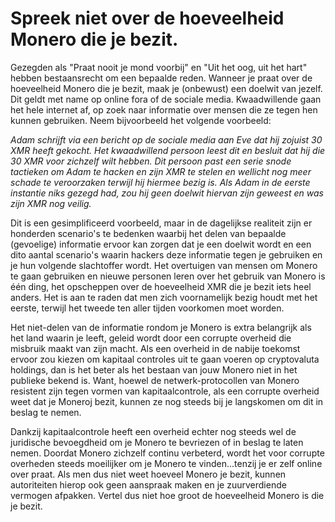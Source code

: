 # Spreek niet over de hoeveelheid Monero die je bezit.

Gezegden als "Praat nooit je mond voorbij" en "Uit het oog, uit het hart" hebben bestaansrecht om een bepaalde reden. Wanneer je praat over de hoeveelheid Monero die je bezit, maak je (onbewust) een doelwit van jezelf. Dit geldt met name op online fora of de sociale media. Kwaadwillende gaan het hele internet af, op zoek naar informatie over mensen die ze tegen hen kunnen gebruiken. 
Neem bijvoorbeeld het volgende voorbeeld:

_Adam schrijft via een bericht op de sociale media aan Eve dat hij zojuist 30 XMR heeft gekocht. Het kwaadwillend persoon leest dit en besluit dat hij die 30 XMR voor zichzelf wilt hebben. Dit persoon past een serie snode tactieken om Adam te hacken en zijn XMR te stelen en wellicht nog meer schade te veroorzaken terwijl hij hiermee bezig is. Als Adam in de eerste instantie niks gezegd had, zou hij geen doelwit hiervan zijn geweest en was zijn XMR nog veilig._

Dit is een gesimplificeerd voorbeeld, maar in de dagelijkse realiteit zijn er honderden scenario's te bedenken waarbij het delen van bepaalde (gevoelige) informatie ervoor kan zorgen dat je een doelwit wordt en een dito aantal scenario's waarin hackers deze informatie tegen je gebruiken en je hun volgende slachtoffer wordt. Het overtuigen van mensen om Monero te gaan gebruiken en nieuwe personen leren over het gebruik van Monero is één ding, het opscheppen over de hoeveelheid XMR die je bezit iets heel anders. 
Het is aan te raden dat men zich voornamelijk bezig houdt met het eerste, terwijl het tweede ten aller tijden voorkomen moet worden. 

Het niet-delen van de informatie rondom je Monero is extra belangrijk als het land waarin je leeft, geleid wordt door een corrupte overheid die misbruik maakt van zijn macht. Als een overheid in de nabije toekomst ervoor zou kiezen om kapitaal controles uit te gaan voeren op cryptovaluta holdings, dan is het beter als het bestaan van jouw Monero niet in het publieke bekend is. Want, hoewel de netwerk-protocollen van Monero resistent zijn tegen vormen van kapitaalcontrole, als een corrupte overheid weet dat je Moneroj bezit, kunnen ze nog steeds bij je langskomen om dit in beslag te nemen. 

Dankzij kapitaalcontrole heeft een overheid echter nog steeds wel de juridische bevoegdheid om je Monero te bevriezen of in beslag te laten nemen. Doordat Monero zichzelf continu verbeterd, wordt het voor corrupte overheden steeds moeilijker om je Monero te vinden...tenzij je er  zelf online over praat.
Als men dus niet weet hoeveel Monero je bezit, kunnen autoriteiten hierop ook geen aanspraak maken en je zuurverdiende vermogen afpakken. Vertel dus niet hoe groot de hoeveelheid Monero is die je bezit.
